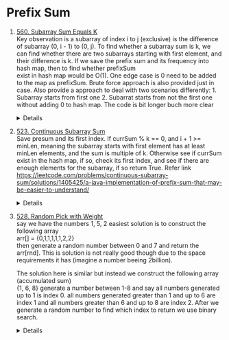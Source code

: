 # Prefix Sum
1. [560. Subarray Sum Equals K](https://leetcode.com/problems/subarray-sum-equals-k)  
Key observation is a subarray of index i to j (exclusive) is the difference of subarray (0, i - 1) to (0, j). To find whether a subarray sum is k, we can find
whether there are two subarrays starting with first element, and their difference is k. If we save the prefix sum and its frequency into hash map, then to find whether prefixSum  
exist in hash map would be O(1). One edge case is 0 need to be added to the map as prefixSum. Brute force approach is also provided just in case. 
Also provide a approach to deal with two scenarios differently: 1. Subarray starts from first one 2. Subarrat starts from not the first one without adding 0 to hash map. The code is bit longer buch more clear
   <details>

    ```python
      def subarraySum(self, nums: List[int], k: int) -> int:
          sumFreqMap = Counter()
          currSum = 0
          result = 0
          sumFreqMap[0] = 1
          for num in nums:
              currSum += num
              result += sumFreqMap[currSum - k]
              sumFreqMap[currSum] += 1
  
          return result

    # A longer but more clear way
        def subarraySum(self, nums: List[int], k: int) -> int:
           prefixSumFreq = Counter()
           currSum = 0
           result = 0
           for num in nums:
               currSum += num
               if currSum == k:
                   result += 1
               
               target = currSum - k
               result += prefixSumFreq[target]
               prefixSumFreq[currSum] += 1
   
           return result

      # Brute force
        def subarraySum(self, nums: List[int], k: int) -> int:
        result = 0
        for i in range(len(nums)):
            currSum = 0
            for j in range(i, len(nums)):
                currSum += nums[j]
                if currSum == k:
                    result += 1
        
        return result        
    ```
   </details>

1. [523. Continuous Subarray Sum](https://leetcode.com/problems/continuous-subarray-sum)  
Save presum and its first index. If currSum % k == 0, and i + 1 >= minLen, meaning the subarray starts with first element has at least minLen elements, and the sum is multiple of k. Otherwise see if currSum exist in the hash map, if so, check its first index, and see if there are enough elements for the subarray, if so return True. Refer link https://leetcode.com/problems/continuous-subarray-sum/solutions/1405425/a-java-implementation-of-prefix-sum-that-may-be-easier-to-understand/
   <details>

    ```python
    def checkSubarraySum(self, nums: List[int], k: int) -> bool:
        preSumFirstIdxMap = {}
        currSum = 0
        minLen = 2
        for i, num in enumerate(nums):
            currSum += num
            currSum %= k
            if currSum == 0 and i + 1 >= minLen:
                return True
            
            if currSum in preSumFirstIdxMap:
                if i - preSumFirstIdxMap[currSum] >= minLen:
                    return True
            else:
                preSumFirstIdxMap[currSum] = i
        
        return False       
    ```
   </details>

1. [528. Random Pick with Weight](https://leetcode.com/problems/random-pick-with-weight)   
   say we have the numbers 1, 5, 2 easiest solution is to construct the following array  
   arr[] = {0,1,1,1,1,1,2,2}  
   then generate a random number between 0 and 7 and return the arr[rnd]. This is solution is not really good though due to the space requirements it has (imagine a number beeing 2billion).  

   The solution here is similar but instead we construct the following array (accumulated sum)  
{1, 6, 8} generate a number between 1-8 and say all numbers generated up to 1 is index 0. all numbers generated greater than 1 and up to 6 are index 1 and all numbers greater than 6 and up to 8 are index 2. After we generate a random number to find which index to return we use binary search.  
   <details>

    ```python
      class Solution:
      
          def __init__(self, w: List[int]):
              self.prefixSums = []
              currSum = 0
              for weight in w:
                  currSum += weight
                  self.prefixSums.append(currSum)
      
          def pickIndex(self) -> int:
              randNum = random.randrange(1, self.prefixSums[-1] + 1) 
              for i, preSum in enumerate(self.prefixSums):
                  if randNum <= preSum:
                      return i

    # Binary search
        def pickIndex(self) -> int:
           randNum = random.randrange(1, self.prefixSums[-1] + 1) 
           left = 0
           right = len(self.prefixSums) - 1
           result = -1
           while left <= right:
               mid = left + (right - left) // 2
               if randNum <= self.prefixSums[mid]:
                   result = mid
                   right = mid - 1
               else:
                   left = mid + 1
           
           return result  
    ```
   </details>
